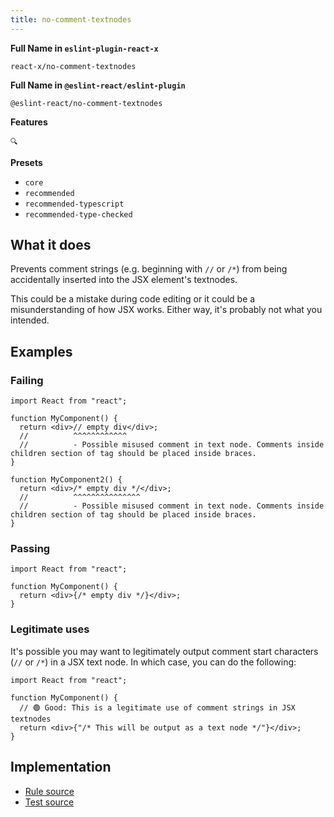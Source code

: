 ```yaml
---
title: no-comment-textnodes
---
```


**Full Name in `eslint-plugin-react-x`**

```plain copy
react-x/no-comment-textnodes
```

**Full Name in `@eslint-react/eslint-plugin`**

```plain copy
@eslint-react/no-comment-textnodes
```

**Features**

`🔍`

**Presets**

- `core`
- `recommended`
- `recommended-typescript`
- `recommended-type-checked`

## What it does

Prevents comment strings (e.g. beginning with `//` or `/*`) from being accidentally inserted into the JSX element's textnodes.

This could be a mistake during code editing or it could be a misunderstanding of how JSX works. Either way, it's probably not what you intended.

## Examples

### Failing

```tsx
import React from "react";

function MyComponent() {
  return <div>// empty div</div>;
  //          ^^^^^^^^^^^^
  //          - Possible misused comment in text node. Comments inside children section of tag should be placed inside braces.
}

function MyComponent2() {
  return <div>/* empty div */</div>;
  //          ^^^^^^^^^^^^^^^
  //          - Possible misused comment in text node. Comments inside children section of tag should be placed inside braces.
}
```

### Passing

```tsx
import React from "react";

function MyComponent() {
  return <div>{/* empty div */}</div>;
}
```

### Legitimate uses

It's possible you may want to legitimately output comment start characters (`//` or `/*`) in a JSX text node. In which case, you can do the following:

```tsx
import React from "react";

function MyComponent() {
  // 🟢 Good: This is a legitimate use of comment strings in JSX textnodes
  return <div>{"/* This will be output as a text node */"}</div>;
}
```

## Implementation

- [Rule source](https://github.com/Rel1cx/eslint-react/tree/main/packages/plugins/eslint-plugin-react-x/src/rules/no-comment-textnodes.ts)
- [Test source](https://github.com/Rel1cx/eslint-react/tree/main/packages/plugins/eslint-plugin-react-x/src/rules/no-comment-textnodes.spec.ts)
